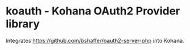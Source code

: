 koauth - Kohana OAuth2 Provider library
=======================================

Integrates https://github.com/bshaffer/oauth2-server-php into Kohana.
